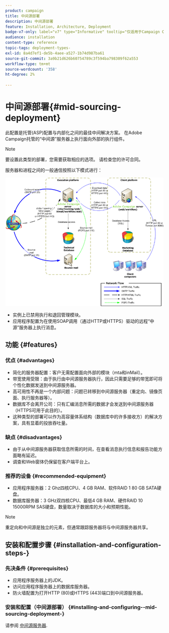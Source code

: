 ```yaml
---
product: campaign
title: 中间源部署
description: 中间源部署
feature: Installation, Architecture, Deployment
badge-v7-only: label="v7" type="Informative" tooltip="仅适用于Campaign Classicv7"
audience: installation
content-type: reference
topic-tags: deployment-types-
exl-id: 8a4d7ef1-de5b-4aee-a527-1b74d987ba61
source-git-commit: 3a9b21d626b60754789c3f594ba798309f62a553
workflow-type: tm+mt
source-wordcount: '358'
ht-degree: 2%

---
```


# 中间源部署{#mid-sourcing-deployment}



此配置是托管(ASP)配置与内部化之间的最佳中间解决方案。 在Adobe Campaign托管的“中间源”服务器上执行面向外部的执行组件。

>[!NOTE]
>
>要设置此类型的部署，您需要获取相应的选项。 请检查您的许可合同。

服务器和进程之间的一般通信按照以下模式进行：

![](assets/s_ncs_install_midsourcing.png)

* 实例上已禁用执行和退回管理模块。
* 应用程序配置为在使用SOAP调用（通过HTTP或HTTPS）驱动的远程“中源”服务器上执行消息。

## 功能 {#features}

### 优点 {#advantages}

* 简化的服务器配置：客户无需配置面向外部的模块（mta和inMail）。
* 带宽使用受限：由于执行由中间源服务器执行，因此只需要足够的带宽即可将个性化数据发送到中间源服务器。
* 高可用性不再是一个内部问题：问题已转移到中间源服务器（重定向、镜像页面、执行服务器等）。
* 数据库不会离开公司：只有汇编消息所需的数据才会发送到中间源服务器（HTTPS可用于此目的）。
* 这种类型的部署可以作为高容量体系结构（数据库中的许多接收方）的解决方案，具有显着的投放吞吐量。

### 缺点 {#disadvantages}

* 由于从中间源服务器获取信息所需的时间，在查看消息执行信息和报告功能方面略有延迟。
* 调查和Web窗体仍保留在客户端平台上。

### 推荐的设备 {#recommended-equipment}

* 应用程序服务器：2 Ghz四核CPU、4 GB RAM、软件RAID 1 80 GB SATA硬盘。
* 数据库服务器：3 GHz双四核CPU、最低4 GB RAM、硬件RAID 10 15000RPM SAS硬盘，数量取决于数据库的大小和预期性能。

>[!NOTE]
>
>重定向和中间源是独立的元素，但通常跟踪服务器将与中间源服务器共享。

## 安装和配置步骤 {#installation-and-configuration-steps-}

### 先决条件 {#prerequisites}

* 应用程序服务器上的JDK。
* 访问应用程序服务器上的数据库服务器。
* 防火墙配置为打开HTTP (80)或HTTPS (443)端口到中间源服务器。

### 安装和配置（中间源部署） {#installing-and-configuring--mid-sourcing-deployment-}

请参阅 [中间源服务器](../../installation/using/mid-sourcing-server.md).
